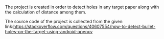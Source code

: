 The project is created in order to detect holes in any target paper along with the calculation of distance among them.

The source code of the project is collected from the given link:https://stackoverflow.com/questions/40607554/how-to-detect-bullet-holes-on-the-target-using-android-opencv
